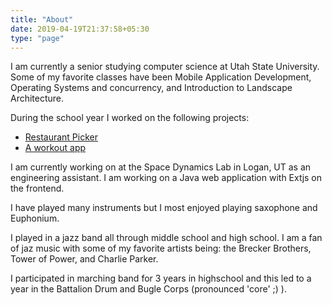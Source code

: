 ```yaml
---
title: "About"
date: 2019-04-19T21:37:58+05:30
type: "page"
---
```


I am currently a senior studying computer science at Utah State University. Some of my favorite classes have been Mobile Application Development, Operating Systems and concurrency, and Introduction to Landscape Architecture.

During the school year I worked on the following projects:

* [Restaurant Picker](https://github.com/gavinfowler/RestaurantPicker)
* [A workout app](https://github.com/gavinfowler/CS3200FinalProject)

<!-- [Projects](/projects/) -->

I am currently working on at the Space Dynamics Lab in Logan, UT as an engineering assistant. I am working on a Java web application with Extjs on the frontend.

I have played many instruments but I most enjoyed playing saxophone and Euphonium.

I played in a jazz band all through middle school and high school. I am a fan of jaz music with some of my favorite artists being: the Brecker Brothers, Tower of Power, and Charlie Parker.

I participated in marching band for 3 years in highschool and this led to a year in the Battalion Drum and Bugle Corps (pronounced 'core' ;) ).
